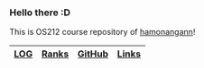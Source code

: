 
### Hello there :D

This is OS212 course repository of [hamonangann](https://github.com/hamonangann/)!


|[LOG](TXT/mylog.txt) | [Ranks](TXT/myranks.txt) | [GitHub](https://github.com/hamonangann/os212) | [Links](./LINKS/) |
| --- | --- | --- | --- |
